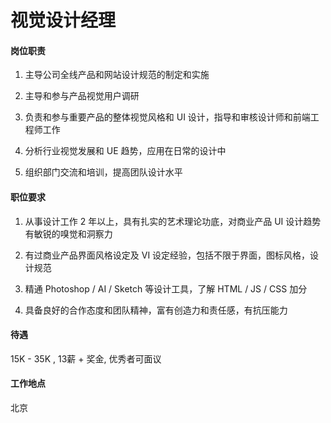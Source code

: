 # 视觉设计经理

#### 岗位职责

1. 主导公司全线产品和网站设计规范的制定和实施

2. 主导和参与产品视觉用户调研

3. 负责和参与重要产品的整体视觉风格和 UI 设计，指导和审核设计师和前端工程师工作

4. 分析行业视觉发展和 UE 趋势，应用在日常的设计中

5. 组织部门交流和培训，提高团队设计水平

#### 职位要求

1. 从事设计工作 2 年以上，具有扎实的艺术理论功底，对商业产品 UI 设计趋势有敏锐的嗅觉和洞察力

2. 有过商业产品界面风格设定及 VI 设定经验，包括不限于界面，图标风格，设计规范

3. 精通 Photoshop / AI / Sketch 等设计工具，了解 HTML / JS / CSS 加分

4. 具备良好的合作态度和团队精神，富有创造力和责任感，有抗压能力

#### 待遇

15K - 35K , 13薪 + 奖金, 优秀者可面议

#### 工作地点

北京
